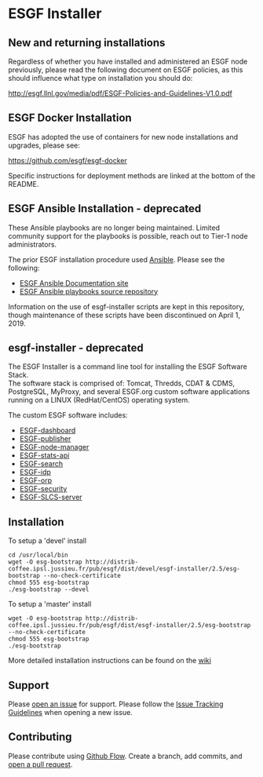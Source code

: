 # ESGF Installer

## New and returning installations

Regardless of whether you have installed and administered an ESGF node previously, please read the following document on ESGF policies, as this should influence what type on installation you should do:

http://esgf.llnl.gov/media/pdf/ESGF-Policies-and-Guidelines-V1.0.pdf

## ESGF Docker Installation

ESGF has adopted the use of containers for new node installations and upgrades, please see:

https://github.com/esgf/esgf-docker

Specific instructions for deployment methods are linked at the bottom of the README.

## ESGF Ansible Installation - deprecated

These Ansible playbooks are no longer being maintained.   Limited community support for the playbooks is possible, reach out to Tier-1 node administrators.

The prior ESGF installation procedure used [Ansible](https://www.ansible.com/).  Please see the following:

* [ESGF Ansible Documentation site](https://esgf.github.io/esgf-ansible)
* [ESGF Ansible playbooks source repository](https://github.com/ESGF/esgf-ansible)
 
Information on the use of esgf-installer scripts are kept in this repository, though maintenance of these scripts have been discontinued on April 1, 2019.

## esgf-installer - deprecated

The ESGF Installer is a command line tool for installing the ESGF Software Stack.  
The software stack is comprised of: Tomcat, Thredds, CDAT & CDMS, PostgreSQL, MyProxy, and several ESGF.org custom software applications running on a LINUX (RedHat/CentOS) operating system.

The custom ESGF software includes:
- [ESGF-dashboard](https://github.com/ESGF/esgf-dashboard)
- [ESGF-publisher](https://github.com/ESGF/esg-publisher)
- [ESGF-node-manager](https://github.com/ESGF/esgf-node-manager)
- [ESGF-stats-api](https://github.com/ESGF/esgf-stats-api)
- [ESGF-search](https://github.com/ESGF/esg-search)
- [ESGF-idp](https://github.com/ESGF/esgf-idp)
- [ESGF-orp](https://github.com/ESGF/esg-orp)
- [ESGF-security](https://github.com/ESGF/esgf-security)
- [ESGF-SLCS-server](https://github.com/ESGF/esgf-slcs-server)

## Installation
To setup a 'devel' install 
 
    cd /usr/local/bin
    wget -O esg-bootstrap http://distrib-coffee.ipsl.jussieu.fr/pub/esgf/dist/devel/esgf-installer/2.5/esg-bootstrap --no-check-certificate  
    chmod 555 esg-bootstrap  
    ./esg-bootstrap --devel   
 
To setup a 'master' install  
 
    wget -O esg-bootstrap http://distrib-coffee.ipsl.jussieu.fr/pub/esgf/dist/esgf-installer/2.5/esg-bootstrap --no-check-certificate  
    chmod 555 esg-bootstrap  
    ./esg-bootstrap
    
More detailed installation instructions can be found on the [wiki](https://github.com/ESGF/esgf-installer/wiki)

## Support

Please [open an issue](https://github.com/ESGF/esgf-installer/issues/new) for support.
Please follow the [Issue Tracking Guidelines](https://github.com/ESGF/esgf-installer/wiki/ESGF-Installer-Issue-Tracking-Guidelines) when opening a new issue.


## Contributing

Please contribute using [Github Flow](https://guides.github.com/introduction/flow/). Create a branch, add commits, and [open a pull request](https://github.com/ESGF/esgf-installer/compare).
